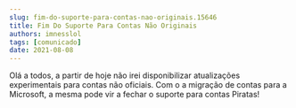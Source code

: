 ```yaml
---
slug: fim-do-suporte-para-contas-nao-originais.15646
title: Fim Do Suporte Para Contas Não Originais
authors: imnesslol
tags: [comunicado]
date: 2021-08-08
---
```


Olá a todos, a partir de hoje não irei disponibilizar atualizações experimentais para contas não oficiais. Com o a migração de contas para a Microsoft, a mesma pode vir a fechar o suporte para contas Piratas!
